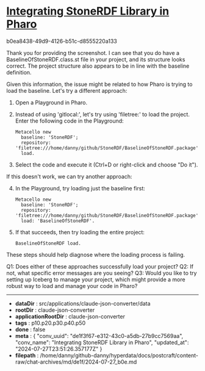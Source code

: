 # [Integrating StoneRDF Library in Pharo](https://claude.ai/chat/de1f3f67-e312-43c0-a5db-27b9cc7569aa)

b0ea8438-49d9-4126-b51c-d8555220a133

 Thank you for providing the screenshot. I can see that you do have a BaselineOfStoneRDF.class.st file in your project, and its structure looks correct. The project structure also appears to be in line with the baseline definition.

Given this information, the issue might be related to how Pharo is trying to load the baseline. Let's try a different approach:

1. Open a Playground in Pharo.

2. Instead of using 'gitlocal:', let's try using 'filetree:' to load the project. Enter the following code in the Playground:

   ```smalltalk
   Metacello new
     baseline: 'StoneRDF';
     repository: 'filetree:///home/danny/github/StoneRDF/BaselineOfStoneRDF.package';
     load.
   ```

3. Select the code and execute it (Ctrl+D or right-click and choose "Do it").

If this doesn't work, we can try another approach:

4. In the Playground, try loading just the baseline first:

   ```smalltalk
   Metacello new
     baseline: 'StoneRDF';
     repository: 'filetree:///home/danny/github/StoneRDF/BaselineOfStoneRDF.package';
     load: 'BaselineOfStoneRDF'.
   ```

5. If that succeeds, then try loading the entire project:

   ```smalltalk
   BaselineOfStoneRDF load.
   ```

These steps should help diagnose where the loading process is failing.

Q1: Does either of these approaches successfully load your project?
Q2: If not, what specific error messages are you seeing?
Q3: Would you like to try setting up Iceberg to manage your project, which might provide a more robust way to load and manage your code in Pharo?

---

* **dataDir** : src/applications/claude-json-converter/data
* **rootDir** : claude-json-converter
* **applicationRootDir** : claude-json-converter
* **tags** : p10.p20.p30.p40.p50
* **done** : false
* **meta** : {
  "conv_uuid": "de1f3f67-e312-43c0-a5db-27b9cc7569aa",
  "conv_name": "Integrating StoneRDF Library in Pharo",
  "updated_at": "2024-07-27T23:51:26.357177Z"
}
* **filepath** : /home/danny/github-danny/hyperdata/docs/postcraft/content-raw/chat-archives/md/de1f/2024-07-27_b0e.md